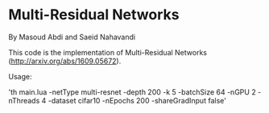 Multi-Residual Networks
============================
By Masoud Abdi and Saeid Nahavandi


This code is the implementation of Multi-Residual Networks (http://arxiv.org/abs/1609.05672).



Usage:

'th main.lua -netType multi-resnet -depth 200 -k 5 -batchSize 64 -nGPU 2 -nThreads 4 -dataset cifar10 -nEpochs 200 -shareGradInput false'






